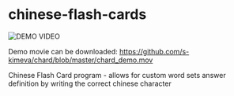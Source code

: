 # chinese-flash-cards

![DEMO VIDEO](https://github.com/s-kimeva/chard/blob/master/chard_demo.gif)

Demo movie can be downloaded: https://github.com/s-kimeva/chard/blob/master/chard_demo.mov

Chinese Flash Card program - allows for custom word sets
answer definition by writing the correct chinese character
